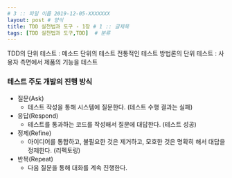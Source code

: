 ```yaml
---
# 3 :: 파일 이름 2019-12-05-XXXXXXX  
layout: post # 양식 
title: TDD 실천법과 도구 - 1장 # 1 :: 글제목
tags: [TDD 실천법과 도구,TDD]  # 분류
---
```


TDD의 단위 테스트 : 메소드 단위의 테스트
전통적인 테스트 방법론의 단위 테스트 : 사용자 측면에서 제품의 기능을 테스트

### 테스트 주도 개발의 진행 방식
- 질문(Ask)
  - 테스트 작성을 통해 시스템에 질문한다. (테스트 수행 결과는 실패)
- 응답(Respond)
  - 테스트를 통과하는 코드를 작성해서 질문에 대답한다. (테스트 성공)
- 정제(Refine)
  - 아이디어를 통합하고, 불필요한 것은 제거하고, 모호한 것은 명확히 해서 대답을 정제한다. (리펙토링)
- 반복(Repeat)
  - 다음 질문을 통해 대화를 계속 진행한다.